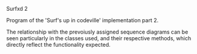 Surfxd 2

Program of the 'Surf's up in codeville' implementation part 2.

The relationship with the prevoiusly assigned sequence diagrams can be seen particularly in the classes used, and their respective methods, which directly reflect the functionality expected.
